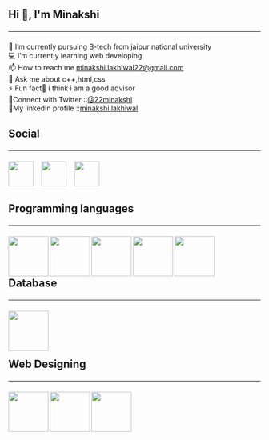  ## **Hi 👋, I'm Minakshi** <br><hr>
🔭 I’m currently pursuing B-tech from jaipur national university<br>
💻 I’m currently learning web developing<br>
📫 How to reach me minakshi.lakhiwal22@gmail.com<br>
💬 Ask me about c++,html,css<br>
⚡ Fun fact👯 i think i am a good advisor<br>
👨‍Connect with Twitter ::[@22minakshi](https://twitter.com/22minakshi) <br>
👨‍My linkedIn profile ::[minakshi lakhiwal](https://www.linkedin.com/in/minakshi-lakhiwal-0572a2229/)<br>

## **Social**<br><hr>
<a href="https://twitter.com/22minakshi" target="blank"><img src="https://cdn-icons-png.flaticon.com/512/733/733579.png" height="50" width="50"/></a>&nbsp; &nbsp;
<a href="https://www.linkedin.com/in/minakshi-lakhiwal-0572a2229/" target="blank"><img src="https://cdn-icons-png.flaticon.com/512/3536/3536505.png" height="50" width="50"/></a>&nbsp; &nbsp;
<a href="https://www.instagram.com/_minakshi_0522/?next=%2F" target="blank"><img src="https://cdn-icons-png.flaticon.com/512/1409/1409946.png" height="50" width="50"/></a><br>

## **Programming languages**<br><hr>
<img align ="left" src="https://cdn-icons-png.flaticon.com/512/3665/3665923.png" height="80" width ="80"/>
<img align ="left" src="https://cdn-icons-png.flaticon.com/512/6132/6132222.png" height="80" width ="80"/>
<img align ="left" src="https://cdn-icons-png.flaticon.com/512/226/226777.png" height="80" width ="80"/>
<img align ="left" src="https://cdn-icons-png.flaticon.com/512/5968/5968332.png" height="80" width ="80"/>
<img align ="left" src="https://cdn-icons-png.flaticon.com/512/1199/1199124.png" height="80" width ="80"/>
<br><br><br>


## Database<br><hr>
<img align ="left" src="https://cdn-icons-png.flaticon.com/512/919/919836.png" height="80" width ="80"/>
</br>

<br><br>
## **Web Designing**<br><hr>
<img align ="left" src="https://cdn-icons-png.flaticon.com/512/888/888859.png" height="80" width ="80"/>
<img align ="left" src="https://cdn-icons-png.flaticon.com/512/888/888847.png" height="80" width ="80"/>
<img align ="left" src="https://cdn-icons-png.flaticon.com/512/5968/5968292.png" height="80" width ="80"/>
